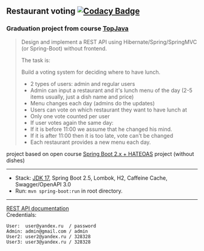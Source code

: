 ## Restaurant voting [![Codacy Badge](https://app.codacy.com/project/badge/Grade/18a5fa642d6048a3a77abc8df26ddc42)](https://www.codacy.com/gh/kriaktus/restaurant-voting/dashboard?utm_source=github.com&amp;utm_medium=referral&amp;utm_content=kriaktus/restaurant-voting&amp;utm_campaign=Badge_Grade)

### Graduation project from course [TopJava](https://javaops.ru/view/topjava)


> Design and implement a REST API using Hibernate/Spring/SpringMVC (or Spring-Boot) without frontend.
> 
>The task is:
>
>Build a voting system for deciding where to have lunch.
>- 2 types of users: admin and regular users
>- Admin can input a restaurant and it's lunch menu of the day (2-5 items usually, just a dish name and price)
>- Menu changes each day (admins do the updates)
>- Users can vote on which restaurant they want to have lunch at
>- Only one vote counted per user
>- If user votes again the same day:
>  - If it is before 11:00 we assume that he changed his mind. 
>  - If it is after 11:00 then it is too late, vote can't be changed
>- Each restaurant provides a new menu each day.


project based on open course [Spring Boot 2.x + HATEOAS](https://javaops.ru/view/bootjava) project (without dishes)

-------------------------------------------------------------
- Stack: [JDK 17](http://jdk.java.net/17/), Spring Boot 2.5, Lombok, H2, Caffeine Cache, Swagger/OpenAPI 3.0
- Run: `mvn spring-boot:run` in root directory.
-----------------------------------------------------
[REST API documentation](http://localhost:8080/swagger-ui.html)  
Credentials:
```
User:  user@yandex.ru  / password
Admin: admin@gmail.com / admin
User2: user2@yandex.ru / 328328
User3: user3@yandex.ru / 328328
```